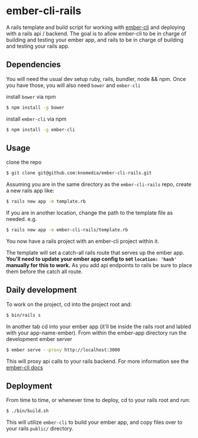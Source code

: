 # ember-cli-rails

A rails template and build script for working with [ember-cli](https://github.com/stefanpenner/ember-cli)
and deploying with a rails api / backend. The goal is to allow ember-cli to be 
in charge of building and testing your ember app, and rails to be in charge of 
building and testing your rails app.


## Dependencies

You will need the usual dev setup ruby, rails, bundler, node && npm. Once you
have those, you will also need `bower` and `ember-cli`

install `bower` via npm

```bash
$ npm install -g bower
```

install `ember-cli` via npm

```bash
$ npm install -g ember-cli
```

## Usage

clone the repo

```bash
$ git clone git@github.com:knomedia/ember-cli-rails.git
```

Assuming you are in the same directory as the `ember-cli-rails` repo, create a
new rails app like:

```bash
$ rails new app -m template.rb
```

If you are in another location, change the path to the template file as needed.
e.g.
```bash
$ rails new app -m ember-cli-rails/template.rb
```

You now have a rails project with an ember-cli project within it.

The template will set a catch-all rails route that serves up the ember app.
**You'll need to update your ember app config to set `location: 'hash'` manually
for this to work.** As you add api endpoints to rails be sure to place them
before the catch all route.

## Daily development

To work on the project, cd into the project root and:

```bash
$ bin/rails s
```

In another tab cd into your ember app (it'll be inside the rails root and 
labled with your app-name-ember). From within the ember-app directory run the
development ember server

```bash
$ ember serve --proxy http://localhost:3000
```

This will proxy api calls to your rails backend. For more information see the 
[ember-cli docs](http://iamstef.net/ember-cli/)


## Deployment

From time to time, or whenever time to deploy, cd to your rails root and run:

```bash
$ ./bin/build.sh
```

This will utilize `ember-cli` to build your ember app, and copy files over to 
your rails `public/` directory.
